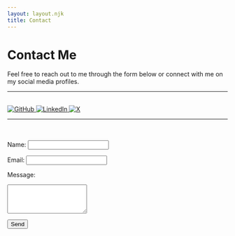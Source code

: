 ```yaml
---
layout: layout.njk
title: Contact
---
```


# Contact Me

Feel free to reach out to me through the form below or connect with me on my social media profiles.

---
<br>
<div class="social-links">
  <a href="https://github.com/udaysinh-git" target="_blank">
    <img src="https://img.icons8.com/ios-glyphs/30/000000/github.png" alt="GitHub">
  </a>
  <a href="https://www.linkedin.com/in/udaysinh-me/" target="_blank">
    <img src="https://img.icons8.com/ios-glyphs/30/000000/linkedin.png" alt="LinkedIn">
  </a>
  <a href="https://x.com/udaysinh_me" target="_blank">
    <img src="https://img.icons8.com/ios-glyphs/30/000000/twitter.png" alt="X">
  </a>
</div>

---
<br>
<br>

<form id="contact-form" action="/.netlify/functions/contact" method="POST">
  <label for="name">Name:</label>
  <input type="text" id="name" name="name" required>

  <label for="email">Email:</label>
  <input type="email" id="email" name="email" required>

  <label for="message">Message:</label>
  <textarea id="message" name="message" rows="4" required></textarea>
  
  <!-- Hidden field to store reCAPTCHA token -->
  <input type="hidden" name="recaptchaToken" id="recaptchaToken">
  
  <button type="submit">Send</button>
</form>
<br>
<br>
<!-- reCAPTCHA v3 Script -->
<script src="https://www.google.com/recaptcha/api.js?render=6LeTl6oqAAAAAMqp0IdSwgdo1M8mhkxcB2wFVVLu"></script>
<script src="/scripts/contact.js"></script>